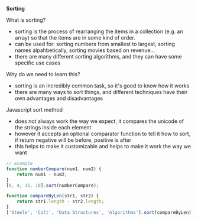 **Sorting**

What is sorting?

-   sorting is the process of rearranging the items in a collection (e.g. an array) so that the items are in some kind of order.
-   can be used for: sorting numbers from smallest to largest, sorting names alpahbetically, sorting movies based on revenue...
-   there are many different sorting algorithms, and they can have some specific use cases

Why do we need to learn this?

-   sorting is an incredibly common task, so it's good to know how it works
-   there are many ways to sort things, and different techniques have their own advantages and disadvantages

Javascript sort method

-   does not always work the way we expect, it compares the unicode of the strings inside each element
-   however it accepts an optional comparator function to tell it how to sort, if return negative will be before, positive is after
-   this helps to make it customizable and helps to make it work the way we want

```js
// example
function numberCompare(num1, num2) {
	return num1 - num2;
}
[6, 4, 15, 10].sort(numberCompare);

function compareByLen(str1, str2) {
	return str1.length - str2.length;
}
['Steele', 'Colt', 'Data Structures', 'Algorithms'].sort(compareByLen);
```
